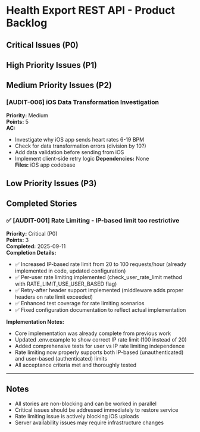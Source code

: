 # Health Export REST API - Product Backlog

## Critical Issues (P0)



## High Priority Issues (P1)



## Medium Priority Issues (P2)

### [AUDIT-006] iOS Data Transformation Investigation
**Priority:** Medium  
**Points:** 5  
**AC:**
- Investigate why iOS app sends heart rates 6-19 BPM
- Check for data transformation errors (division by 10?)
- Add data validation before sending from iOS
- Implement client-side retry logic
**Dependencies:** None  
**Files:** iOS app codebase


## Low Priority Issues (P3)



## Completed Stories

### ✅ [AUDIT-001] Rate Limiting - IP-based limit too restrictive  
**Priority:** Critical (P0)  
**Points:** 3  
**Completed:** 2025-09-11  
**Completion Details:**
- ✅ Increased IP-based rate limit from 20 to 100 requests/hour (already implemented in code, updated configuration)
- ✅ Per-user rate limiting implemented (check_user_rate_limit method with RATE_LIMIT_USE_USER_BASED flag)
- ✅ Retry-after header support implemented (middleware adds proper headers on rate limit exceeded)
- ✅ Enhanced test coverage for rate limiting scenarios
- ✅ Fixed configuration documentation to reflect actual implementation

**Implementation Notes:**
- Core implementation was already complete from previous work
- Updated .env.example to show correct IP rate limit (100 instead of 20)
- Added comprehensive tests for user vs IP rate limiting independence
- Rate limiting now properly supports both IP-based (unauthenticated) and user-based (authenticated) limits
- All acceptance criteria met and thoroughly tested

---

## Notes

- All stories are non-blocking and can be worked in parallel
- Critical issues should be addressed immediately to restore service
- Rate limiting issue is actively blocking iOS uploads
- Server availability issues may require infrastructure changes